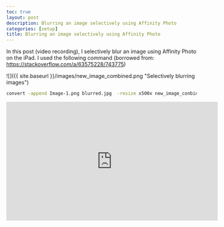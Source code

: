 ```yaml
---
toc: true
layout: post
description: Blurring an image selectively using Affinity Photo
categories: [setup]
title: Blurring an image selectively using Affinity Photo
---
```



In this post (video recording), I selectively blur an image using Affinity Photo on the iPad. I used the following command (borrowed from: https://stackoverflow.com/a/63575228/743775)

![]({{ site.baseurl }}/images/new_image_combined.png "Selectively blurring images")

```bash
convert -append Image-1.png blurred.jpg  -resize x500x new_image_conbined.png
```

<iframe width="560" height="315" src="https://www.youtube.com/embed/5xbhfr4jy8U" title="YouTube video player" frameborder="0" allow="accelerometer; autoplay; clipboard-write; encrypted-media; gyroscope; picture-in-picture" allowfullscreen></iframe>


 
 
